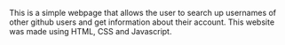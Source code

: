 This is a simple webpage that allows the user to search up usernames of other github users and get information about their account.
This website was made using HTML, CSS and Javascript.
